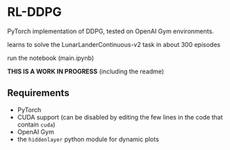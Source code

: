 # RL-DDPG
PyTorch implementation of DDPG, tested on OpenAI Gym environments.

learns to solve the LunarLanderContinuous-v2 task in about 300 episodes

run the notebook (main.ipynb)

**THIS IS A WORK IN PROGRESS** (including the readme)

## Requirements
* PyTorch
* CUDA support (can be disabled by editing the few lines in the code that contain `cuda`)
* OpenAI Gym
* the `hiddenlayer` python module for dynamic plots
